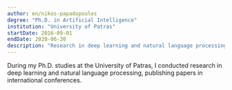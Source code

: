 ```yaml
---
author: en/nikos-papadopoulos
degree: "Ph.D. in Artificial Intelligence"
institution: "University of Patras"
startDate: 2016-09-01
endDate: 2020-06-30
description: "Research in deep learning and natural language processing."
---
```


During my Ph.D. studies at the University of Patras, I conducted research in deep learning and natural language processing, publishing papers in international conferences.
